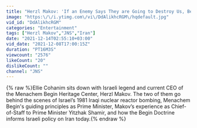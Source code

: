 ```yaml
---
title: "Herzl Makov: 'If an Enemy Says They are Going to Destroy Us, Believe Them' | Ellie Cohanim"
image: "https:\/\/i.ytimg.com\/vi\/DdAlikhcRGM\/hqdefault.jpg"
vid_id: "DdAlikhcRGM"
categories: "Entertainment"
tags: ["Herzl Makov","JNS","Iran"]
date: "2021-12-14T02:55:10+03:00"
vid_date: "2021-12-08T17:00:15Z"
duration: "PT16M3S"
viewcount: "2576"
likeCount: "20"
dislikeCount: ""
channel: "JNS"
---
```

{% raw %}Ellie Cohanim sits down with Israeli legend and current CEO of the Menachem Begin Heritage Center, Herzl Makov. The two of them go behind the scenes of Israel’s 1981 Iraqi nuclear reactor bombing, Menachem Begin's guiding principles as Prime Minister, Makov’s experience as Chief-of-Staff to Prime Minister Yitzhak Shamir, and how the Begin Doctrine informs Israeli policy on Iran today.{% endraw %}

